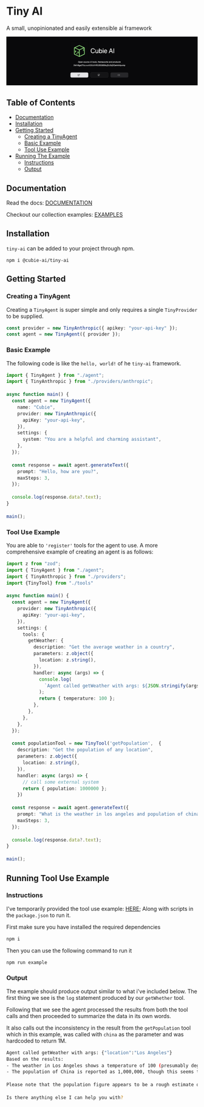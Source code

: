 # Tiny AI

A small, unopinionated and easily extensible ai framework

![Cubie](https://github.com/Cubie-AI/tiny-ai/blob/main/publicMedia.png?raw=true)

## Table of Contents

- [Documentation](#documentation)
- [Installation](#installation)
- [Getting Started](#getting-started)
  - [Creating a TinyAgent](#creating-a-tinyagent)
  - [Basic Example](#basic-example)
  - [Tool Use Example](#tool-use-agent)
- [Running The Example](#running-tool-use-example)
  - [Instructions](#instructions)
  - [Output](#output)

## Documentation

Read the docs: [DOCUMENTATION](https://cubie-ai.github.io/tiny-ai/)

Checkout our collection examples: [EXAMPLES](https://github.com/Cubie-AI/tiny-ai-examples)

## Installation

`tiny-ai` can be added to your project through npm.

```
npm i @cubie-ai/tiny-ai
```

## Getting Started

### Creating a TinyAgent

Creating a `TinyAgent` is super simple and only requires a single `TinyProvider` to be supplied.

```typescript
const provider = new TinyAnthropic({ apikey: "your-api-key" });
const agent = new TinyAgent({ provider });
```

### Basic Example

The following code is like the `hello, world!` of he `tiny-ai` framework.

```typescript
import { TinyAgent } from "./agent";
import { TinyAnthropic } from "./providers/anthropic";

async function main() {
  const agent = new TinyAgent({
    name: "Cubie",
    provider: new TinyAnthropic({
      apiKey: "your-api-key",
    }),
    settings: {
      system: "You are a helpful and charming assistant",
    },
  });

  const response = await agent.generateText({
    prompt: "Hello, how are you?",
    maxSteps: 3,
  });

  console.log(response.data?.text);
}

main();
```

### Tool Use Example

You are able to `'register'` tools for the agent to use. A more comprehensive example of creating an agent is as follows:

```typescript
import z from "zod";
import { TinyAgent } from "./agent";
import { TinyAnthropic } from "./providers";
import {TinyTool} from "./tools"

async function main() {
  const agent = new TinyAgent({
    provider: new TinyAnthropic({
      apiKey: "your-api-key",
    }),
    settings: {
      tools: {
        getWeather: {
          description: "Get the average weather in a country",
          parameters: z.object({
            location: z.string(),
          }),
          handler: async (args) => {
            console.log(
              `Agent called getWeather with args: ${JSON.stringify(args)}`
            );
            return { temperature: 100 };
          },
        },
      },
    },
  });

  const populationTool = new TinyTool('getPopulation',  {
    description: "Get the population of any location",
    parameters: z.object({
      location: z.string(),
    }),
    handler: async (args) => {
      // call some external system
      return { population: 1000000 };
    })

  const response = await agent.generateText({
    prompt: "What is the weather in los angeles and population of china?",
    maxSteps: 3,
  });

  console.log(response.data?.text);
}

main();
```

## Running Tool Use Example

### Instructions

I've temporarily provided the tool use example: [HERE](/src/example.ts);
Along with scripts in the `package.json` to run it.

First make sure you have installed the required dependencies

```bash
npm i
```

Then you can use the following command to run it

```bash
npm run example
```

### Output

The example should produce output similar to what i've included below.
The first thing we see is the `log` statement produced by our `getWhether` tool.

Following that we see the agent processed the results from both the tool calls and then proceeded to summarize the data in its own words.

It also calls out the inconsistency in the result from the `getPopulation` tool which in this example, was called with `china` as the parameter and was hardcoded to return 1M.

```bash
Agent called getWeather with args: {"location":"Los Angeles"}
Based on the results:
- The weather in Los Angeles shows a temperature of 100 (presumably degrees Fahrenheit), which is quite hot.
- The population of China is reported as 1,000,000, though this seems to be a simplified or placeholder number and may not reflect the actual current population.

Please note that the population figure appears to be a rough estimate or placeholder, and the actual population of China is much higher (around 1.4 billion as of recent estimates).

Is there anything else I can help you with?
```
